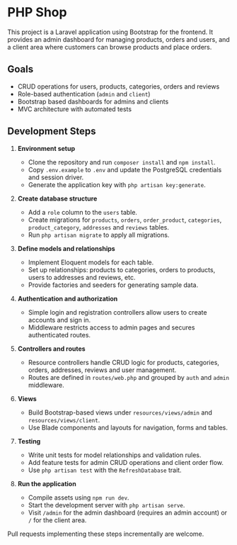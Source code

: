 # PHP Shop

This project is a Laravel application using Bootstrap for the frontend. It provides an admin dashboard for managing products, orders and users, and a client area where customers can browse products and place orders.

## Goals

- CRUD operations for users, products, categories, orders and reviews
- Role-based authentication (`admin` and `client`)
- Bootstrap based dashboards for admins and clients
- MVC architecture with automated tests

## Development Steps

1. **Environment setup**
   - Clone the repository and run `composer install` and `npm install`.
   - Copy `.env.example` to `.env` and update the PostgreSQL credentials and session driver.
   - Generate the application key with `php artisan key:generate`.

2. **Create database structure**
   - Add a `role` column to the `users` table.
   - Create migrations for `products`, `orders`, `order_product`, `categories`, `product_category`, `addresses` and `reviews` tables.
   - Run `php artisan migrate` to apply all migrations.

3. **Define models and relationships**
   - Implement Eloquent models for each table.
   - Set up relationships: products to categories, orders to products, users to addresses and reviews, etc.
   - Provide factories and seeders for generating sample data.

4. **Authentication and authorization**
   - Simple login and registration controllers allow users to create accounts and sign in.
   - Middleware restricts access to admin pages and secures authenticated routes.

5. **Controllers and routes**
   - Resource controllers handle CRUD logic for products, categories, orders, addresses, reviews and user management.
   - Routes are defined in `routes/web.php` and grouped by `auth` and `admin` middleware.

6. **Views**
   - Build Bootstrap-based views under `resources/views/admin` and `resources/views/client`.
   - Use Blade components and layouts for navigation, forms and tables.

7. **Testing**
   - Write unit tests for model relationships and validation rules.
   - Add feature tests for admin CRUD operations and client order flow.
   - Use `php artisan test` with the `RefreshDatabase` trait.

8. **Run the application**
   - Compile assets using `npm run dev`.
   - Start the development server with `php artisan serve`.
   - Visit `/admin` for the admin dashboard (requires an admin account) or `/` for the client area.

Pull requests implementing these steps incrementally are welcome.
